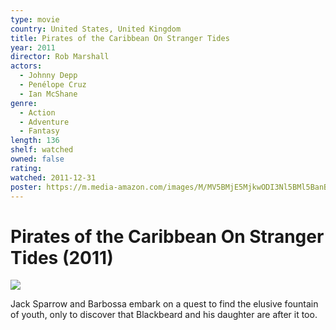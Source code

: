 ```yaml
---
type: movie
country: United States, United Kingdom
title: Pirates of the Caribbean On Stranger Tides
year: 2011
director: Rob Marshall
actors:
  - Johnny Depp
  - Penélope Cruz
  - Ian McShane
genre:
  - Action
  - Adventure
  - Fantasy
length: 136
shelf: watched
owned: false
rating:
watched: 2011-12-31
poster: https://m.media-amazon.com/images/M/MV5BMjE5MjkwODI3Nl5BMl5BanBnXkFtZTcwNjcwMDk4NA@@._V1_SX300.jpg
---
```


# Pirates of the Caribbean On Stranger Tides (2011)

![](https://m.media-amazon.com/images/M/MV5BMjE5MjkwODI3Nl5BMl5BanBnXkFtZTcwNjcwMDk4NA@@._V1_SX300.jpg)

Jack Sparrow and Barbossa embark on a quest to find the elusive fountain of youth, only to discover that Blackbeard and his daughter are after it too.